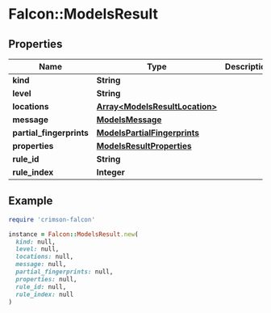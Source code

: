 # Falcon::ModelsResult

## Properties

| Name | Type | Description | Notes |
| ---- | ---- | ----------- | ----- |
| **kind** | **String** |  |  |
| **level** | **String** |  |  |
| **locations** | [**Array&lt;ModelsResultLocation&gt;**](ModelsResultLocation.md) |  |  |
| **message** | [**ModelsMessage**](ModelsMessage.md) |  |  |
| **partial_fingerprints** | [**ModelsPartialFingerprints**](ModelsPartialFingerprints.md) |  |  |
| **properties** | [**ModelsResultProperties**](ModelsResultProperties.md) |  |  |
| **rule_id** | **String** |  |  |
| **rule_index** | **Integer** |  |  |

## Example

```ruby
require 'crimson-falcon'

instance = Falcon::ModelsResult.new(
  kind: null,
  level: null,
  locations: null,
  message: null,
  partial_fingerprints: null,
  properties: null,
  rule_id: null,
  rule_index: null
)
```

